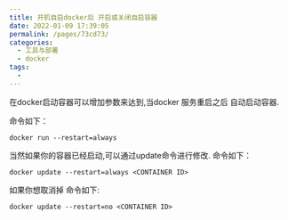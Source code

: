 ```yaml
---
title: 开机自启docker后 开启或关闭自启容器
date: 2022-01-09 17:39:05
permalink: /pages/73cd73/
categories:
  - 工具与部署
  - docker
tags:
  - 
---
```

在docker启动容器可以增加参数来达到,当docker 服务重启之后 自动启动容器.

命令如下：
``` docker
docker run --restart=always
```

当然如果你的容器已经启动,可以通过update命令进行修改.
命令如下：
``` docker
docker update --restart=always <CONTAINER ID>
```
如果你想取消掉
命令如下:
``` docker
docker update --restart=no <CONTAINER ID>
```